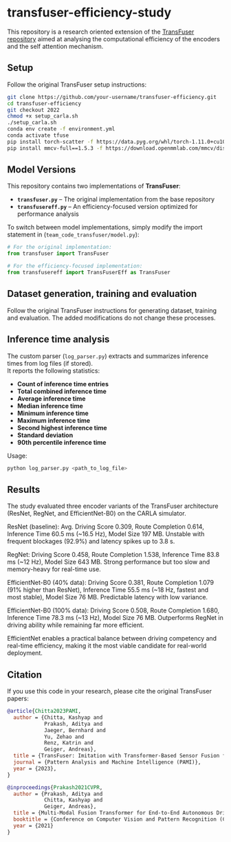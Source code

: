 # transfuser-efficiency-study
This repository is a research oriented extension of the [TransFuser repository](https://github.com/autonomousvision/transfuser/tree/2022) aimed at analysing the computational efficiency of the encoders and the self attention mechanism.

## Setup

Follow the original TransFuser setup instructions:

```bash
git clone https://github.com/your-username/transfuser-efficiency.git
cd transfuser-efficiency
git checkout 2022
chmod +x setup_carla.sh
./setup_carla.sh
conda env create -f environment.yml
conda activate tfuse
pip install torch-scatter -f https://data.pyg.org/whl/torch-1.11.0+cu102.html
pip install mmcv-full==1.5.3 -f https://download.openmmlab.com/mmcv/dist/cu102/torch1.11.0/index.html
```

## Model Versions

This repository contains two implementations of **TransFuser**:

- **`transfuser.py`** – The original implementation from the base repository  
- **`transfusereff.py`** – An efficiency-focused version optimized for performance analysis

To switch between model implementations, simply modify the import statement in (`team_code_transfuser/model.py`):

```python
# For the original implementation:
from transfuser import TransFuser

# For the efficiency-focused implementation:
from transfusereff import TransFuserEff as TransFuser
```

## Dataset generation, training and evaluation
Follow the original TransFuser instructions for generating dataset, training and evaluation. The added modifications do not change these processes.

## Inference time analysis
The custom parser (`log_parser.py`) extracts and summarizes inference times from log files (if stored).  
It reports the following statistics:

- **Count of inference time entries**  
- **Total combined inference time**  
- **Average inference time**  
- **Median inference time**  
- **Minimum inference time**  
- **Maximum inference time**  
- **Second highest inference time**  
- **Standard deviation**  
- **90th percentile inference time**  

Usage:
```python
python log_parser.py <path_to_log_file>
```

## Results
The study evaluated three encoder variants of the TransFuser architecture (ResNet, RegNet, and EfficientNet-B0) on the CARLA simulator.

ResNet (baseline): Avg. Driving Score 0.309, Route Completion 0.614, Inference Time 60.5 ms (~16.5 Hz), Model Size 197 MB.
Unstable with frequent blockages (92.9%) and latency spikes up to 3.8 s.

RegNet: Driving Score 0.458, Route Completion 1.538, Inference Time 83.8 ms (~12 Hz), Model Size 643 MB.
Strong performance but too slow and memory-heavy for real-time use.

EfficientNet-B0 (40% data): Driving Score 0.381, Route Completion 1.079 (91% higher than ResNet), Inference Time 55.5 ms (~18 Hz, fastest and most stable), Model Size 76 MB.
Predictable latency with low variance.

EfficientNet-B0 (100% data): Driving Score 0.508, Route Completion 1.680, Inference Time 78.3 ms (~13 Hz), Model Size 76 MB.
Outperforms RegNet in driving ability while remaining far more efficient.

EfficientNet enables a practical balance between driving competency and real-time efficiency, making it the most viable candidate for real-world deployment.

## Citation

If you use this code in your research, please cite the original TransFuser papers:

```bibtex
@article{Chitta2023PAMI,
  author = {Chitta, Kashyap and
            Prakash, Aditya and
            Jaeger, Bernhard and
            Yu, Zehao and
            Renz, Katrin and
            Geiger, Andreas},
  title = {TransFuser: Imitation with Transformer-Based Sensor Fusion for Autonomous Driving},
  journal = {Pattern Analysis and Machine Intelligence (PAMI)},
  year = {2023},
}

@inproceedings{Prakash2021CVPR,
  author = {Prakash, Aditya and
            Chitta, Kashyap and
            Geiger, Andreas},
  title = {Multi-Modal Fusion Transformer for End-to-End Autonomous Driving},
  booktitle = {Conference on Computer Vision and Pattern Recognition (CVPR)},
  year = {2021}
}
